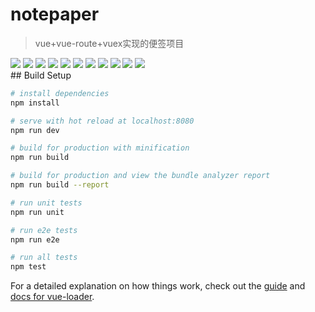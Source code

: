# notepaper

> vue+vue-route+vuex实现的便签项目



<div>
    <img src="http://114.67.76.65:8080/notepaper/screenshots/img_1.png">
    <img src="http://114.67.76.65:8080/notepaper/screenshots/img_2.png">
    <img src="http://114.67.76.65:8080/notepaper/screenshots/img_3.png">
    <img src="http://114.67.76.65:8080/notepaper/screenshots/img_4.png">
    <img src="http://114.67.76.65:8080/notepaper/screenshots/img_5.png">
    <img src="http://114.67.76.65:8080/notepaper/screenshots/img_6.png">
    <img src="http://114.67.76.65:8080/notepaper/screenshots/img_7.png">
    <img src="http://114.67.76.65:8080/notepaper/screenshots/img_8.png">
    <img src="http://114.67.76.65:8080/notepaper/screenshots/img_9.png">
    <img src="http://114.67.76.65:8080/notepaper/screenshots/img_10.png">
    <img src="http://114.67.76.65:8080/notepaper/screenshots/img_11.png">
</div>
## Build Setup

``` bash
# install dependencies
npm install

# serve with hot reload at localhost:8080
npm run dev

# build for production with minification
npm run build

# build for production and view the bundle analyzer report
npm run build --report

# run unit tests
npm run unit

# run e2e tests
npm run e2e

# run all tests
npm test
```

For a detailed explanation on how things work, check out the [guide](http://vuejs-templates.github.io/webpack/) and [docs for vue-loader](http://vuejs.github.io/vue-loader).

